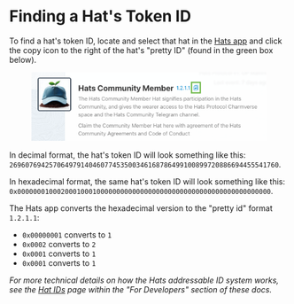# Finding a Hat's Token ID

To find a hat's token ID, locate and select that hat in the [Hats app](https://app.hatsprotocol.xyz) and click the copy icon to the right of the hat's "pretty ID" (found in the green box below).&#x20;

<figure><img src="../../.gitbook/assets/Screenshot 2024-04-02 at 13.54.55.png" alt=""><figcaption></figcaption></figure>

In decimal format, the hat's token ID will look something like this: `26960769425706497914046077453500346168786499100899720886694455541760`.

In hexadecimal format, the same hat's token ID will look something like this: `0x0000000100020001000100000000000000000000000000000000000000000000`.

The Hats app converts the hexadecimal version to the "pretty id" format `1.2.1.1`:

* `0x00000001` converts to `1`
* `0x0002` converts to `2`
* `0x0001` converts to `1`
* `0x0001` converts to `1`

_For more technical details on how the Hats addressable ID system works, see the_ [_Hat IDs_](../../for-developers/hats-protocol-overview/hat-ids.md) _page within the "For Developers" section of these docs._
